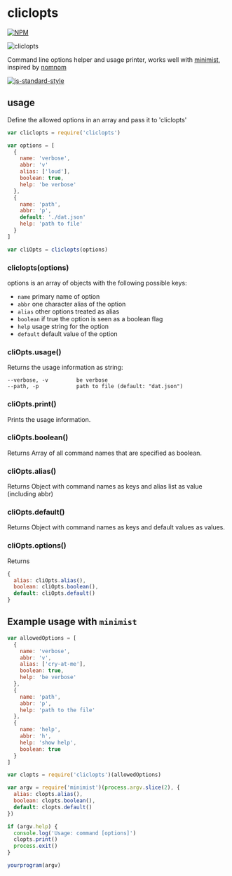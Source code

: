 # cliclopts
[![NPM](https://nodei.co/npm/cliclopts.png)](https://nodei.co/npm/cliclopts/)

![cliclopts](cliclopts.png)

Command line options helper and usage printer, works well with [minimist](https://www.npmjs.com/package/minimist), inspired by [nomnom](https://www.npmjs.com/package/nomnom)

[![js-standard-style](https://cdn.rawgit.com/feross/standard/master/badge.svg)](https://github.com/feross/standard)

## usage

Define the allowed options in an array and pass it to 'cliclopts'

```js
var cliclopts = require('cliclopts')

var options = [
  {
    name: 'verbose',
    abbr: 'v'
    alias: ['loud'],
    boolean: true,
    help: 'be verbose'
  },
  {
    name: 'path',
    abbr: 'p',
    default: './dat.json'
    help: 'path to file'
  }
]

var cliOpts = cliclopts(options)
```
### cliclopts(options)

options is an array of objects with the following possible keys:

* `name` primary name of option
* `abbr` one character alias of the option
* `alias` other options treated as alias
* `boolean` if true the option is seen as a boolean flag
* `help` usage string for the option
* `default` default value of the option


### cliOpts.usage()

Returns the usage information as string:

```
--verbose, -v         be verbose
--path, -p            path to file (default: "dat.json")
```

### cliOpts.print()

Prints the usage information.

### cliOpts.boolean()

Returns Array of all command names that are specified as boolean.

### cliOpts.alias()

Returns Object with command names as keys and alias list as value (including abbr)

### cliOpts.default()

Returns Object with command names as keys and default values as values.

### cliOpts.options()

Returns
```js
{
  alias: cliOpts.alias(),
  boolean: cliOpts.boolean(),
  default: cliOpts.default()
}
```


## Example usage with `minimist`
```js
var allowedOptions = [
  {
    name: 'verbose',
    abbr: 'v',
    alias: ['cry-at-me'],
    boolean: true,
    help: 'be verbose'
  },
  {
    name: 'path',
    abbr: 'p',
    help: 'path to the file'
  },
  {
    name: 'help',
    abbr: 'h',
    help: 'show help',
    boolean: true
  }
]

var clopts = require('cliclopts')(allowedOptions)

var argv = require('minimist')(process.argv.slice(2), {
  alias: clopts.alias(),
  boolean: clopts.boolean(),
  default: clopts.default()
})

if (argv.help) {
  console.log('Usage: command [options]')
  clopts.print()
  process.exit()
}

yourprogram(argv)
```

